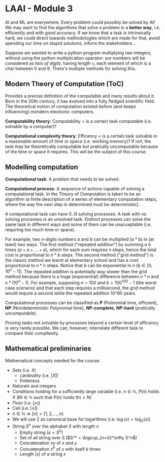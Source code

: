 # LAAI - Module 3

AI and ML are everywhere. Every problem could possibly be solved by AI! We may want to find the algorithms that solve a problem in a **better way**, i.e. efficiently and with good accuracy. If we know that a task is intrinsically hard, we could direct towards methodologies which are made for that, avoid spending our time on stupid solutions, inform the stakeholders...

Suppose we wanted to write a python program multiplying two integers, without using the python multiplication operator: our numbers will be considered as *lists of digits*, having length `n`, each element of which is a char between 0 and 9. There's multiple methods for solving this.

## Modern Theory of Computation (ToC)

Provides a precise definition of the computable and many results about it.
Born in the 20th century, it has evolved into a fully fledged scientific field.
The theoretical notion of computation existed before (and keeps influencing) mondern electronic computers. 

**Computability theory**: Computability = is a certain task computable (i.e. solvable by a computer)?

**Computational complexity theory**: Efficency = is a certain task solvable in a reasonable amount of time or space (i.e. working memory)? If not, the task may be theoretically computable but pratically uncomputable because of the time or space it requires. This will be the subject of this course.

## Modelling computation

**Computational task**: A problem that needs to be solved.

**Computational process**: A sequence of actions capable of solving a computational task. In the Theory of Computation is taken to be an algorithm (a finite description of a series of elementary computation steps, where the way the next step is determined must be deterministic).

A computational task can have 0..N solving processes. A task with no solving processes is an unsolved task. Distinct processes can solve the same task in different ways and some of them can be unacceptable (i.e. requiring too much time or space).

For example, two $n$-digits numbers $a$ and $b$ can be multiplied ($a*b$) in (at least) two ways.
The first method ("repeated addition") by summing $a$ $b$ times ($a+a+...+a$), which for each sum requires $n$ steps, hence the total cost is proportional to $n*b$ steps.
The second method ("grid method") is the classic method we learnt at elementary school and has a cost proportional to $n*n$ steps.
Notice that $b$ can be exponential in $n$ ($b \in [0, 10^n-1]$).
The repeated addition is potentially way slower than the grid method because there is a huge (exponential) difference between $n*n$ and $n*(10^n-1)$. 
For example, supposing $n=100$ and $b=100^{100}-1$ (the worst case scenario) and that each step requires a millisecond, the grid method would require a second while the repeated addition 10^80 years.

Computational processes can be classified as **P** (Polinomial time, efficient), **NP** (Nondeterministic Polynomial time), **NP-complete**, **NP-hard** (pratically uncomputable).

Proving tasks not solvable by processes beyond a certain level of efficency is very rarely possible.
We can, however, interrelate different task to compare their compllexity.

## Mathematical preliminaries

Mathematical concepts needed for the course:

- Sets (i.e. $X$)
  - cardinality (i.e. $\lvert X \rvert$)
  - finiteness
- Naturals and integers
- Conditions holding  for a sufficiently large variable (i.e. $n \in \mathbb{N}$, $P(n)$ holds if $\exists N \in \mathbb{N}$ such that $P(n)$ holds $\forall n > N$)
- Floor (i.e. $\lfloor x \rfloor$)
- Ceil (i.e. $\lceil x \rceil$)
- $n \in \mathbb{N} \Rightarrow [n]=\{1,2,...,n\}$
- We will use 2 as canonical base for logarithms (i.e. $\log(x) = \log_2(x)$)
- String $S^n$ over the alphabet $S$ with length $n$
  - Empty string ($\varepsilon = S^0$)
  - Set of all string over $S$ ($S^* = \bigcup_{n=0}^\infty S^n$) 
  - Concatenation $xy$ of $x$ and $y$
  - Concatenation $x^k$ of $x$ with itself $k$ times
  - Length $\lvert x \rvert$ of a string $x$
